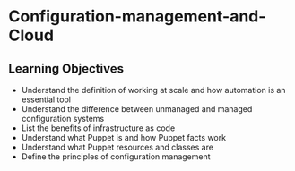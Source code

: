 # Configuration-management-and-Cloud
## Learning Objectives
- Understand the definition of working at scale and how automation is an essential tool
- Understand the difference between unmanaged and managed configuration systems
- List the benefits of infrastructure as code
- Understand what Puppet is and how Puppet facts work
- Understand what Puppet resources and classes are
- Define the principles of configuration management
